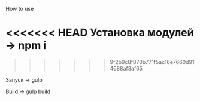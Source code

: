 How to use

<<<<<<< HEAD
Установка модулей -> npm i
=======
>>>>>>> 9f2b9c8f870b771f5ac16e7660d914688af3af65

Запуск -> gulp

Build -> gulp build